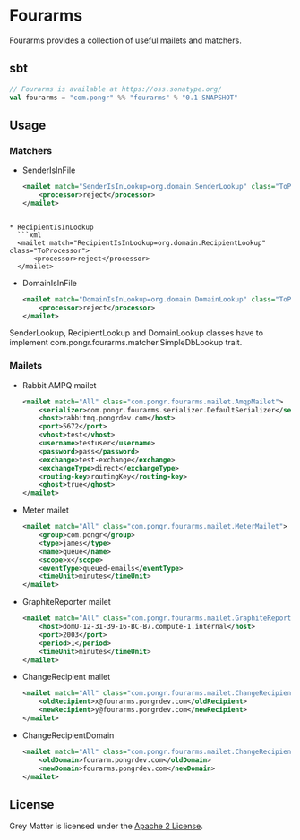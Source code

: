 # Fourarms

Fourarms provides a collection of useful mailets and matchers.

## sbt

```scala
// Fourarms is available at https://oss.sonatype.org/
val fourarms = "com.pongr" %% "fourarms" % "0.1-SNAPSHOT"
```

## Usage

### Matchers

* SenderIsInFile
  ```xml
  <mailet match="SenderIsInLookup=org.domain.SenderLookup" class="ToProcessor">
      <processor>reject</processor>
  </mailet>
```

* RecipientIsInLookup
  ```xml
  <mailet match="RecipientIsInLookup=org.domain.RecipientLookup" class="ToProcessor">
      <processor>reject</processor>
  </mailet>
  ```

* DomainIsInFile
  ```xml
  <mailet match="DomainIsInLookup=org.domain.DomainLookup" class="ToProcessor">
      <processor>reject</processor>
  </mailet>
  ```

SenderLookup, RecipientLookup and DomainLookup classes have to implement com.pongr.fourarms.matcher.SimpleDbLookup trait.

### Mailets

* Rabbit AMPQ mailet
  ```xml
  <mailet match="All" class="com.pongr.fourarms.mailet.AmqpMailet">
      <serializer>com.pongr.fourarms.serializer.DefaultSerializer</serializer>
      <host>rabbitmq.pongrdev.com</host>
      <port>5672</port>
      <vhost>test</vhost>
      <username>testuser</username>
      <password>pass</password>
      <exchange>test-exchange</exchange>
      <exchangeType>direct</exchangeType>
      <routing-key>routingKey</routing-key>
      <ghost>true</ghost>
  </mailet>
  ```

* Meter mailet
  ```xml
  <mailet match="All" class="com.pongr.fourarms.mailet.MeterMailet">
      <group>com.pongr</group>
      <type>james</type>
      <name>queue</name>
      <scope>x</scope>
      <eventType>queued-emails</eventType>
      <timeUnit>minutes</timeUnit>
  </mailet>
  ```

* GraphiteReporter mailet
  ```xml
  <mailet match="All" class="com.pongr.fourarms.mailet.GraphiteReporterMailet">
      <host>domU-12-31-39-16-BC-B7.compute-1.internal</host>
      <port>2003</port>
      <period>1</period>
      <timeUnit>minutes</timeUnit>
  </mailet>
  ```

* ChangeRecipient mailet
  ```xml
  <mailet match="All" class="com.pongr.fourarms.mailet.ChangeRecipient">
      <oldRecipient>x@fourarms.pongrdev.com</oldRecipient>
      <newRecipient>y@fourarms.pongrdev.com</newRecipient>
  </mailet>
  ```

* ChangeRecipientDomain
  ```xml
  <mailet match="All" class="com.pongr.fourarms.mailet.ChangeRecipientDomain">
      <oldDomain>fourarm.pongrdev.com</oldDomain>
      <newDomain>fourarms.pongrdev.com</newDomain>
  </mailet>
  ```

## License

Grey Matter is licensed under the [Apache 2 License](http://www.apache.org/licenses/LICENSE-2.0.txt).

